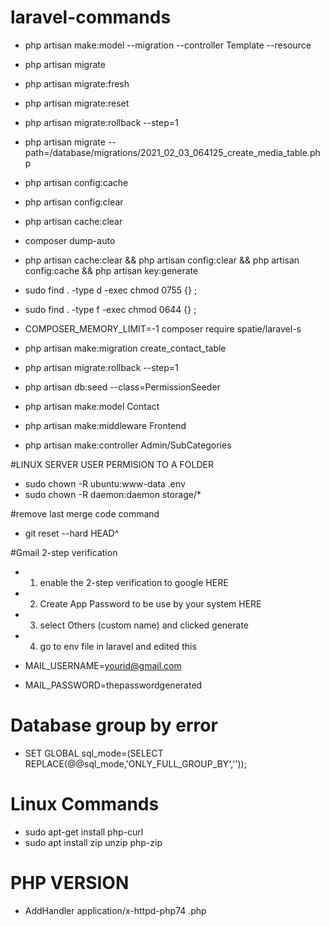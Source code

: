 # laravel-commands

- php artisan make:model --migration --controller Template --resource

- php artisan migrate
- php artisan migrate:fresh
- php artisan migrate:reset
- php artisan migrate:rollback --step=1
- php artisan migrate --path=/database/migrations/2021_02_03_064125_create_media_table.php

- php artisan config:cache
- php artisan config:clear
- php artisan cache:clear

- composer dump-auto
- php artisan cache:clear && php artisan config:clear && php artisan config:cache && php artisan key:generate
    
    


- sudo find . -type d -exec chmod 0755 {} \;
- sudo find . -type f -exec chmod 0644 {} \;
- COMPOSER_MEMORY_LIMIT=-1 composer require spatie/laravel-s
- php artisan make:migration create_contact_table
- php artisan migrate:rollback --step=1
- php artisan db:seed --class=PermissionSeeder
- php artisan make:model Contact
- php artisan make:middleware Frontend
- php artisan make:controller Admin/SubCategories


#LINUX SERVER USER PERMISION TO A FOLDER
- sudo chown -R ubuntu:www-data .env
- sudo chown -R daemon:daemon storage/*


#remove last merge code command
- git reset --hard HEAD^

#Gmail 2-step verification

- 1. enable the 2-step verification to google HERE

- 2. Create App Password to be use by your system HERE

- 3. select Others (custom name) and clicked generate

- 4. go to env file in laravel and edited this

- MAIL_USERNAME=yourid@gmail.com

- MAIL_PASSWORD=thepasswordgenerated

# Database group by error
- SET GLOBAL sql_mode=(SELECT REPLACE(@@sql_mode,'ONLY_FULL_GROUP_BY',''));

# Linux Commands
- sudo apt-get install php-curl
- sudo apt install zip unzip php-zip

# PHP VERSION
- AddHandler application/x-httpd-php74 .php

